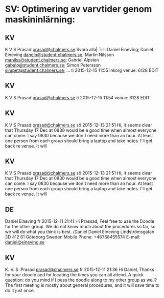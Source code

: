 # SV: Optimering av varvtider genom maskininlärning:

## KV
K V S Prasad <prasad@chalmers.se>
 Svara alla|
Till:
Daniel Eineving;
Daniel Eineving <danein@student.chalmers.se>;
Martin Nilsson <manilss@student.chalmers.se>;
Gabriel Alpsten <gabalp@student.chalmers.se>;
Simon Petersson <simpet@student.chalmers.se>; ... ti 2015-12-15 11:55
Inkorg
venue: 6128 EDIT
## KV
K V S Prasad <prasad@chalmers.se>
ti 2015-12-15 11:54
venue: 6128 EDIT
## KV
K V S Prasad <prasad@chalmers.se>
sö 2015-12-13 21:51
Hi, It seems clear that Thursday 17 Dec at 0830 would be a good time when almost everyone can come. I say 0830 because we don't need more than an hour. At least one person from each group should bring a laptop and take notes. I'll get back re venue. It will
## KV
K V S Prasad <prasad@chalmers.se>
sö 2015-12-13 21:51
Hi, It seems clear that Thursday 17 Dec at 0830 would be a good time when almost everyone can come. I say 0830 because we don't need more than an hour. At least one person from each group should bring a laptop and take notes. I'll get back re venue. It will
## DE
Daniel Eineving
fr 2015-12-11 21:41
Hi Prassad, Feel free to use the Doodle for the other group. We do not know much about the procedures so far, so we will do what you think is best. /Daniel Daniel Eineving Lindströmsgatan 3D 412 61 Göteborg Sweden Mobile Phone: +46768455574 E-mail: daniel@eineving.se
## KV
K. V. S. Prasad <prasad@chalmers.se>
fr 2015-12-11 21:36
Hi Daniel, Thanks for your doodle and for locating the times you can all attend. A quick question: do you mind if I pass the doodle along to my other group as well? The first meeting is mostly about general procedures, and it will save time to do it just once.
